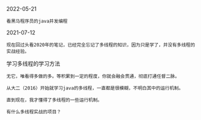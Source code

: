 

2022-05-21

    看黑马程序员的java并发编程

2021-07-12

    现在回过头看2020年的笔记，已经完全忘记了多线程的知识，因为只是学了，并没有多线程的实战经验。

学习多线程的学习方法

    无它，唯看得多做的多。等积累到一定的程度，你就会融会贯通，彻底打通任督二脉。

    从大二（2016）开始就学习java的多线程，一直都是很模糊，不明白其中的运行机制。

    直到现在，我才懂得了多线程的一些运行机制。

    有什么多线程实战的项目？

